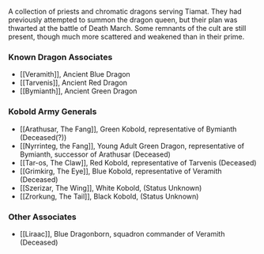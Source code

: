 A collection of priests and chromatic dragons serving Tiamat. They had previously attempted to summon the dragon queen, but their plan was thwarted at the battle of Death March. Some remnants of the cult are still present, though much more scattered and weakened than in their prime.

### Known Dragon Associates

- [[Veramith]], Ancient Blue Dragon
- [[Tarvenis]], Ancient Red Dragon
- [[Bymianth]], Ancient Green Dragon

### Kobold Army Generals

- [[Arathusar, The Fang]], Green Kobold, representative of Bymianth (Deceased(?))
- [[Nyrrinteg, the Fang]], Young Adult Green Dragon, representative of Bymianth, successor of Arathusar (Deceased)
- [[Tar-os, The Claw]], Red Kobold, representative of Tarvenis (Deceased)
- [[Grimkirg, The Eye]], Blue Kobold, representative of Veramith (Deceased)
- [[Szerizar, The Wing]], White Kobold, (Status Unknown)
- [[Zrorkung, The Tail]], Black Kobold, (Status Unknown)

### Other Associates

- [[Liraac]], Blue Dragonborn, squadron commander of Veramith (Deceased)